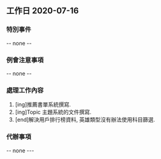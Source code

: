 ## 工作日 2020-07-16

### 特別事件

-- none --

### 例會注意事項

-- none --

### 處理工作內容

1. [ing]推薦書單系統撰寫.
1. [ing]Topic 主題系統的文件撰寫.
1. [end]解決用戶排行榜資料, 英雄類型沒有辦法使用科目篩選.

### 代辦事項

-- none ---
